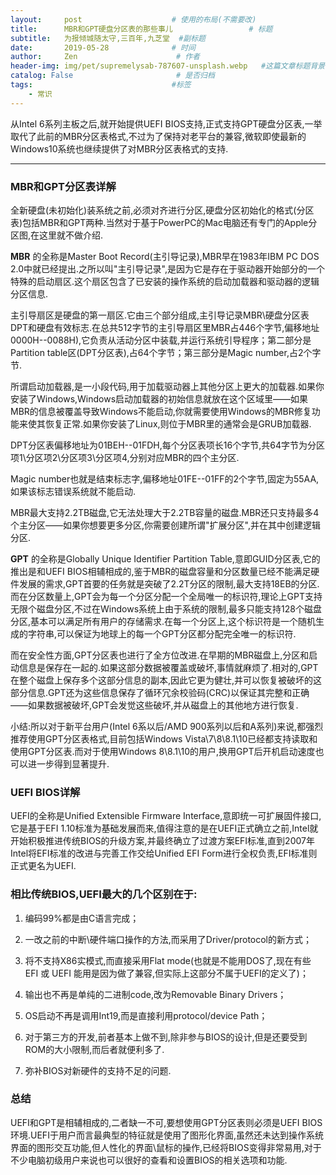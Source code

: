```yaml
---
layout:     post                    # 使用的布局(不需要改)
title:      MBR和GPT硬盘分区表的那些事儿                 # 标题
subtitle:   为报倾城随太守,三百年,九芝堂  #副标题
date:       2019-05-28              # 时间
author:     Zen                      # 作者
header-img: img/pet/supremelysab-787607-unsplash.webp   #这篇文章标题背景图片
catalog: False                       # 是否归档
tags:                               #标签
    - 常识
---
```


 从Intel 6系列主板之后,就开始提供UEFI BIOS支持,正式支持GPT硬盘分区表,一举取代了此前的MBR分区表格式,不过为了保持对老平台的兼容,微软即使最新的Windows10系统也继续提供了对MBR分区表格式的支持.

 ----

### MBR和GPT分区表详解

全新硬盘(未初始化)装系统之前,必须对齐进行分区,硬盘分区初始化的格式(分区表)包括MBR和GPT两种.当然对于基于PowerPC的Mac电脑还有专门的Apple分区图,在这里就不做介绍.

**MBR** 的全称是Master Boot Record(主引导记录),MBR早在1983年IBM PC DOS 2.0中就已经提出.之所以叫"主引导记录",是因为它是存在于驱动器开始部分的一个特殊的启动扇区.这个扇区包含了已安装的操作系统的启动加载器和驱动器的逻辑分区信息.

主引导扇区是硬盘的第一扇区.它由三个部分组成,主引导记录MBR\硬盘分区表DPT和硬盘有效标志.在总共512字节的主引导扇区里MBR占446个字节,偏移地址0000H--0088H),它负责从活动分区中装载,并运行系统引导程序；第二部分是Partition table区(DPT分区表),占64个字节；第三部分是Magic number,占2个字节.

所谓启动加载器,是一小段代码,用于加载驱动器上其他分区上更大的加载器.如果你安装了Windows,Windows启动加载器的初始信息就放在这个区域里——如果MBR的信息被覆盖导致Windows不能启动,你就需要使用Windows的MBR修复功能来使其恢复正常.如果你安装了Linux,则位于MBR里的通常会是GRUB加载器.

DPT分区表偏移地址为01BEH--01FDH,每个分区表项长16个字节,共64字节为分区项1\分区项2\分区项3\分区项4,分别对应MBR的四个主分区.

Magic number也就是结束标志字,偏移地址01FE--01FF的2个字节,固定为55AA,如果该标志错误系统就不能启动.

MBR最大支持2.2TB磁盘,它无法处理大于2.2TB容量的磁盘.MBR还只支持最多4个主分区——如果你想要更多分区,你需要创建所谓"扩展分区",并在其中创建逻辑分区.

**GPT** 的全称是Globally Unique Identifier Partition Table,意即GUID分区表,它的推出是和UEFI BIOS相辅相成的,鉴于MBR的磁盘容量和分区数量已经不能满足硬件发展的需求,GPT首要的任务就是突破了2.2T分区的限制,最大支持18EB的分区.
而在分区数量上,GPT会为每一个分区分配一个全局唯一的标识符,理论上GPT支持无限个磁盘分区,不过在Windows系统上由于系统的限制,最多只能支持128个磁盘分区,基本可以满足所有用户的存储需求.在每一个分区上,这个标识符是一个随机生成的字符串,可以保证为地球上的每一个GPT分区都分配完全唯一的标识符.

而在安全性方面,GPT分区表也进行了全方位改进.在早期的MBR磁盘上,分区和启动信息是保存在一起的.如果这部分数据被覆盖或破坏,事情就麻烦了.相对的,GPT在整个磁盘上保存多个这部分信息的副本,因此它更为健壮,并可以恢复被破坏的这部分信息.GPT还为这些信息保存了循环冗余校验码(CRC)以保证其完整和正确——如果数据被破坏,GPT会发觉这些破坏,并从磁盘上的其他地方进行恢复.

小结:所以对于新平台用户(Intel 6系以后/AMD 900系列以后和A系列)来说,都强烈推荐使用GPT分区表格式,目前包括Windows Vista\7\8\8.1\10已经都支持读取和使用GPT分区表.而对于使用Windows 8\8.1\10的用户,换用GPT后开机启动速度也可以进一步得到显著提升.

### UEFI BIOS详解

UEFI的全称是Unified Extensible Firmware Interface,意即统一可扩展固件接口,它是基于EFI 1.10标准为基础发展而来,值得注意的是在UEFI正式确立之前,Intel就开始积极推进传统BIOS的升级方案,并最终确立了过渡方案EFI标准,直到2007年Intel将EFI标准的改进与完善工作交给Unified EFI Form进行全权负责,EFI标准则正式更名为UEFI.

### 相比传统BIOS,UEFI最大的几个区别在于:

1. 编码99%都是由C语言完成；

2. 一改之前的中断\硬件端口操作的方法,而采用了Driver/protocol的新方式；

3. 将不支持X86实模式,而直接采用Flat mode(也就是不能用DOS了,现在有些 EFI 或 UEFI 能用是因为做了兼容,但实际上这部分不属于UEFI的定义了)；

4. 输出也不再是单纯的二进制code,改为Removable Binary Drivers；

5. OS启动不再是调用Int19,而是直接利用protocol/device Path；

6. 对于第三方的开发,前者基本上做不到,除非参与BIOS的设计,但是还要受到ROM的大小限制,而后者就便利多了.

7. 弥补BIOS对新硬件的支持不足的问题.

### 总结

UEFI和GPT是相辅相成的,二者缺一不可,要想使用GPT分区表则必须是UEFI BIOS环境.UEFI于用户而言最典型的特征就是使用了图形化界面,虽然还未达到操作系统界面的图形交互功能,但人性化的界面\鼠标的操作,已经将BIOS变得非常易用,对于不少电脑初级用户来说也可以很好的查看和设置BIOS的相关选项和功能.
